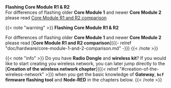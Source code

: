 <div class="alert alert-warning note" role="alert">
  <span class="glyphicon glyphicon-hand-up note-icon"></span>
  <div class="note-content">
      <strong>Flashing Core Module R1 & R2</strong><br>
      For differences of flashing older <strong>Core Module 1</strong> and newer <strong>Core Module 2</strong> please read <a href="doc/hardware/core-module-1-and-2-comparison/">Core Module R1 and R2 comparison</a>
  </div>
</div>

{{< note "warning" >}}
**Flashing Core Module R1 & R2**<br />

For differences of flashing older **Core Module 1** and newer **Core Module 2** please read
[**Core Module R1 and R2 comparison**]({{- relref "doc/hardware/core-module-1-and-2-comparison.md" -}})
{{< /note >}}


{{< note "info" >}}
Do you have **Radio Dongle** and **wireless kit**? If you would like to start creating you wireless network, you can later jump directly to the [**Creation of the wireless network chapter**]({{< relref "#creation-of-the-wireless-network" >}}) when you get the basic knowledge of **Gateway**, **`bcf` firmware flashing tool** and **Node-RED** in the chapters below.
{{< /note >}}

